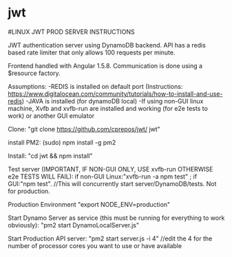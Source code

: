 
# jwt
#LINUX JWT PROD SERVER INSTRUCTIONS

JWT authentication server using DynamoDB backend. 
API has a redis based rate limiter that only allows
100 requests per minute. 

Frontend handled with Angular 1.5.8. Communication 
is done using a $resource factory.

Assumptions:
-REDIS is installed on default port (Instructions: https://www.digitalocean.com/community/tutorials/how-to-install-and-use-redis)
-JAVA is installed (for dynamoDB local)
-If using non-GUI linux machine, Xvfb and xvfb-run are installed and working (for e2e tests to work) or another GUI emulator

Clone:
"git clone https://github.com/cprepos/jwt/ jwt"

install PM2:
(sudo) npm install -g pm2

Install:
"cd jwt && npm install"

Test server (IMPORTANT, IF NON-GUI ONLY, USE xvfb-run OTHERWISE e2e TESTS WILL FAIL):
if non-GUI Linux:"xvfb-run -a npm test" ; if GUI:"npm test". //This will concurrently start server/DynamoDB/tests. Not for production.

Production Environment
"export NODE_ENV=production"

Start Dynamo Server as service (this must be running for everything to work obviously):
"pm2 start DynamoLocalServer.js"

Start Production API server:
"pm2 start server.js -i 4" //edit the 4 for the number of processor cores you want to use or have available







